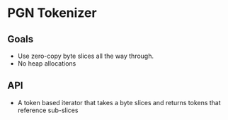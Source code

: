 # PGN Tokenizer
## Goals
- Use zero-copy byte slices all the way through.
- No heap allocations

## API
- A token based iterator that takes a byte slices and returns tokens that reference sub-slices

